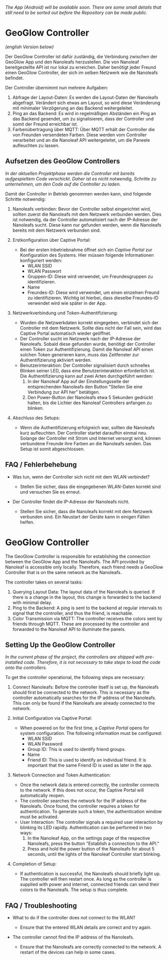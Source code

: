 _The App (Android) will be available soon. There are some small details that still need to be sorted out before the Repository can be made public._

# GeoGlow Controller

_(english Version below)_

Der GeoGlow Controller ist dafür zuständig, die Verbindung zwischen der GeoGlow App und den Nanoleafs herzustellen. Die von Nanoleaf bereitgestellte API ist nur lokal zu erreichen. Daher benötigt jeder Freund einen GeoGlow Controller, der sich im selben Netzwerk wie die Nanoleafs befindet.

Der Controller übernimmt nun mehrere Aufgaben:

1. Abfrage der Layout-Daten: Es werden die Layout-Daten der Nanoleafs abgefragt. Verändert sich etwas am Layout, so wird diese Veränderung mit minimaler Verzögerung an das Backend weitergeleitet.
2. Ping an das Backend: Es wird in regelmäßigen Abständen ein Ping an das Backend gesendet, um zu signalisieren, dass der Controller und somit der Freund erreichbar ist.
3. Farbenübertragung über MQTT: Über MQTT erhält der Controller die von Freunden versendeten Farben. Diese werden vom Controller verarbeitet und an die Nanoleaf API weitergeleitet, um die Paneele aufleuchten zu lassen.

## Aufsetzen des GeoGlow Controllers

_In der aktuellen Projektphase werden die Controller mit bereits aufgespieltem Code verschickt. Daher ist es nicht notwendig, Schritte zu unternehmen, um den Code auf die Controller zu laden._

Damit der Controller in Betrieb genommen werden kann, sind folgende Schritte notwendig:

1. Nanoleafs verbinden: Bevor der Controller selbst eingerichtet wird, sollten zuerst die Nanoleafs mit dem Netzwerk verbunden werden. Dies ist notwendig, da der Controller automatisiert nach der IP-Adresse der Nanoleafs sucht. Diese kann nur gefunden werden, wenn die Nanoleafs bereits mit dem Netzwerk verbunden sind.

2. Erstkonfiguration über Captive Portal:

   - Bei der ersten Inbetriebnahme öffnet sich ein _Captive Portal_ zur Konfiguration des Systems. Hier müssen folgende Informationen konfiguriert werden:
     - WLAN SSID
     - WLAN Passwort
     - Gruppen-ID: Diese wird verwendet, um Freundesgruppen zu identifizieren.
     - Name
     - Freundes-ID: Diese wird verwendet, um einen einzelnen Freund zu identifizieren. Wichtig ist hierbei, dass dieselbe Freundes-ID verwendet wird wie später in der App.

3. Netzwerkverbindung und Token-Authentifizierung:

   - Wurden die Netzwerkdaten korrekt eingegeben, verbindet sich der Controller mit dem Netzwerk. Sollte dies nicht der Fall sein, wird das Captive Portal automatisch wieder geöffnet.
   - Der Controller sucht im Netzwerk nach der IP-Adresse der Nanoleafs. Sobald diese gefunden wurde, benötigt der Controller einen Token zur Authentifizierung. Damit die Nanoleaf API einen solchen Token generieren kann, muss das Zeitfenster zur Authentifizierung aktiviert werden.
   - Benutzerinteraktion: Der Controller signalisiert durch schnelles Blinken seiner LED, dass eine Benutzerinteraktion erforderlich ist. Die Authentifizierung kann auf zwei Arten durchgeführt werden:
     1. In der Nanoleaf App auf der Einstellungsseite der entsprechenden Nanoleafs den Button "Stellen Sie eine Verbindung zur API her" betätigen.
     2. Den Power-Button der Nanoleafs etwa 5 Sekunden gedrückt halten, bis die Lichter des Nanoleaf Controllers anfangen zu blinken.

4. Abschluss des Setups:
   - Wenn die Authentifizierung erfolgreich war, sollten die Nanoleafs kurz aufleuchten. Der Controller startet daraufhin einmal neu. Solange der Controller mit Strom und Internet versorgt wird, können verbundene Freunde ihre Farben an die Nanoleafs senden. Das Setup ist somit abgeschlossen.

## FAQ / Fehlerbehebung

- Was tun, wenn der Controller sich nicht mit dem WLAN verbindet?

  - Stellen Sie sicher, dass die eingegebenen WLAN-Daten korrekt sind und versuchen Sie es erneut.

- Der Controller findet die IP-Adresse der Nanoleafs nicht.
  - Stellen Sie sicher, dass die Nanoleafs korrekt mit dem Netzwerk verbunden sind. Ein Neustart der Geräte kann in einigen Fällen helfen.

# GeoGlow Controller

The GeoGlow Controller is responsible for establishing the connection between the GeoGlow App and the Nanoleafs. The API provided by Nanoleaf is accessible only locally. Therefore, each friend needs a GeoGlow Controller that is on the same network as the Nanoleafs.

The controller takes on several tasks:

1. Querying Layout Data: The layout data of the Nanoleafs is queried. If there is a change in the layout, this change is forwarded to the backend with minimal delay.
2. Ping to the Backend: A ping is sent to the backend at regular intervals to signal that the controller, and thus the friend, is reachable.
3. Color Transmission via MQTT: The controller receives the colors sent by friends through MQTT. These are processed by the controller and forwarded to the Nanoleaf API to illuminate the panels.

## Setting Up the GeoGlow Controller

_In the current phase of the project, the controllers are shipped with pre-installed code. Therefore, it is not necessary to take steps to load the code onto the controllers._

To get the controller operational, the following steps are necessary:

1. Connect Nanoleafs: Before the controller itself is set up, the Nanoleafs should first be connected to the network. This is necessary as the controller automatically searches for the IP address of the Nanoleafs. This can only be found if the Nanoleafs are already connected to the network.

2. Initial Configuration via Captive Portal:

   - When powered on for the first time, a _Captive Portal_ opens for system configuration. The following information must be configured:
     - WLAN SSID
     - WLAN Password
     - Group ID: This is used to identify friend groups.
     - Name
     - Friend ID: This is used to identify an individual friend. It is important that the same Friend ID is used as later in the app.

3. Network Connection and Token Authentication:

   - Once the network data is entered correctly, the controller connects to the network. If this does not occur, the Captive Portal will automatically reopen.
   - The controller searches the network for the IP address of the Nanoleafs. Once found, the controller requires a token for authentication. To generate such a token, the authentication window must be activated.
   - User Interaction: The controller signals a required user interaction by blinking its LED rapidly. Authentication can be performed in two ways:
     1. In the Nanoleaf App, on the settings page of the respective Nanoleafs, press the button "Establish a connection to the API."
     2. Press and hold the power button of the Nanoleafs for about 5 seconds, until the lights of the Nanoleaf Controller start blinking.

4. Completion of Setup:
   - If authentication is successful, the Nanoleafs should briefly light up. The controller will then restart once. As long as the controller is supplied with power and internet, connected friends can send their colors to the Nanoleafs. The setup is thus complete.

## FAQ / Troubleshooting

- What to do if the controller does not connect to the WLAN?

  - Ensure that the entered WLAN details are correct and try again.

- The controller cannot find the IP address of the Nanoleafs.
  - Ensure that the Nanoleafs are correctly connected to the network. A restart of the devices can help in some cases.
